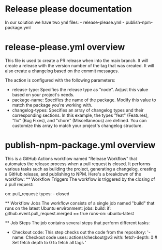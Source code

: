 # Release please documentation
In our solution we have two yml files:
    - release-please.yml
    - publish-npm-package.yml
# release-please.yml overview
This file is used to create a PR release when into the main branch. It will create a release with the version number of the tag that was created. It will also create a changelog based on the commit messages.

The action is configured with the following parameters:

- release-type: Specifies the release type as "node". Adjust this value based on your project's needs.
- package-name: Specifies the name of the package. Modify this value to match the package you're working with.
- changelog-types: Specifies an array of changelog types and their corresponding sections. In this example, the types "feat" (Features), "fix" (Bug Fixes), and                "chore" (Miscellaneous) are defined. You can customize this array to match your project's changelog structure.

# publish-npm-package.yml overview
This is a GitHub Actions workflow named "Release Workflow" that automates the release process when a pull request is closed. It performs various tasks such as building the project, generating a changelog, creating a GitHub release, and publishing to NPM. Here's a breakdown of the workflow:
** Workflow Triggers
The workflow is triggered by the closing of a pull request:

on:
  pull_request:
    types:
      - closed

 ** Workflow Jobs
 The workflow consists of a single job named "build" that runs on the latest Ubuntu environment:
 jobs:
  build:
    if: github.event.pull_request.merged == true
    runs-on: ubuntu-latest

 ** Job Steps
 The job contains several steps that perform different tasks:
- Checkout code: This step checks out the code from the repository:
  '- name: Checkout code
  uses: actions/checkout@v3
  with:
    fetch-depth: 0 # Set fetch depth to 0 to fetch all tags
'





